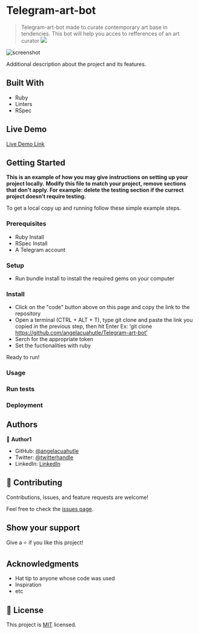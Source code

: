 # Telegram-art-bot
> Telegram-art-bot made to curate contemporary art base in tendencies. This bot will help you acces to refferences of an art curator 
![](https://img.shields.io/badge/Microverse-blueviolet)

![screenshot](./ar-bot.png)

Additional description about the project and its features.

## Built With

- Ruby
- Linters
- RSpec

## Live Demo

[Live Demo Link](https://livedemo.com)


## Getting Started

**This is an example of how you may give instructions on setting up your project locally.**
**Modify this file to match your project, remove sections that don't apply. For example: delete the testing section if the currect project doesn't require testing.**


To get a local copy up and running follow these simple example steps.

### Prerequisites

- Ruby Install
- RSpec Install
- A Telegram account 

### Setup

- Run bundle install to install the required gems on your computer

### Install

- Click on the "code" button above on this page and copy the link to the repository
- Open a terminal (CTRL + ALT + T), type git clone and paste the link you copied in the previous step, then hit Enter Ex: ‘git clone https://github.com/angelacuahutle/Telegram-art-bot’
- Serch for the appropriate token
- Set the fuctionalities with ruby 

Ready to run!

### Usage



### Run tests

### Deployment



## Authors

👤 **Author1**

- GitHub: [@angelacuahutle](https://github.com/angelacuahutle)
- Twitter: [@twitterhandle](https://twitter.com/AngelaCunaDev)
- LinkedIn: [LinkedIn](https://www.linkedin.com/in/angela-cuahutle/)

## 🤝 Contributing

Contributions, issues, and feature requests are welcome!

Feel free to check the [issues page](../../issues/).

## Show your support

Give a ⭐️ if you like this project!

## Acknowledgments

- Hat tip to anyone whose code was used
- Inspiration
- etc

## 📝 License

This project is [MIT](./MIT.md) licensed.
